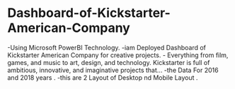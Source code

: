 # Dashboard-of-Kickstarter-American-Company
-Using Microsoft PowerBI Technology. -iam Deployed Dashboard of Kickstarter American Company for creative projects. - Everything from film, games, and music to art, design, and technology. Kickstarter is full of ambitious, innovative, and imaginative projects that... -the Data For 2016 and 2018 years . -this are 2 Layout of Desktop nd Mobile Layout .
